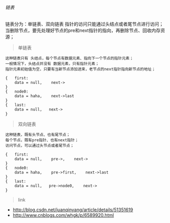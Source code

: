 ###### 链表

链表分为：单链表、双向链表
指针的访问只能通过头结点或者尾节点进行访问；
当删除节点，要先处理好节点的pre和next指针的指向，再删除节点、回收内存资源；
> 单链表

```
这种链表只有 头结点，每个节点有数据元素、指向下一个节点的指针元素；
一般情况下，头结点并没有 数据元素，只有指针元素；
指针元素初始值为空，只要有当新节点添加进来，老节点的next指针指向新节点的地址；
```

```
{   first:
    data = null,    next->
}
{   node0:
    data = haha,    next->last
}
{   last:
    data = null,   next->
}
```

> 双向链表

```
这种链表，既有头节点、也有尾节点；
每个节点，既有pre指针、也有next指针；
访问节点，可以通过头节点或者尾节点；
```

```
{   first:
    data = null,    pre->,    next->
}
{   node0:
    data = haha,    pre->first,    next->last
}
{   last:
    data = null,   pre->node0,    next->
}
```
> link
- http://blog.csdn.net/juanqinyang/article/details/51351619
- http://www.cnblogs.com/whgk/p/6589920.html
